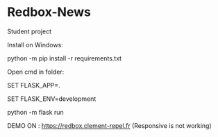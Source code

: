 # Redbox-News
 Student project

Install on Windows:

python -m pip install -r requirements.txt

Open cmd in folder:

SET FLASK_APP=.

SET FLASK_ENV=development

python -m flask run


DEMO ON : https://redbox.clement-repel.fr (Responsive is not working)

